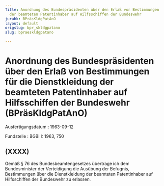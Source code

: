 ```yaml
---
Title: Anordnung des Bundespräsidenten über den Erlaß von Bestimmungen für die Dienstkleidung
  der beamteten Patentinhaber auf Hilfsschiffen der Bundeswehr
jurabk: BPräsKldgPatAnO
layout: default
origslug: bpr_skldgpatano
slug: bpraeskldgpatano

---
```


# Anordnung des Bundespräsidenten über den Erlaß von Bestimmungen für die Dienstkleidung der beamteten Patentinhaber auf Hilfsschiffen der Bundeswehr (BPräsKldgPatAnO)

Ausfertigungsdatum
:   1963-09-12

Fundstelle
:   BGBl I: 1963, 750



## (XXXX)

Gemäß § 76 des Bundesbeamtengesetzes übertrage ich dem Bundesminister der Verteidigung die Ausübung der Befugnis, Bestimmungen über die Dienstkleidung der beamteten Patentinhaber auf Hilfsschiffen der Bundeswehr zu erlassen.

